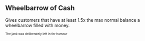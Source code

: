 ## Wheelbarrow of Cash
Gives customers that have at least 1.5x the max normal balance a wheelbarrow filled with money.

<sub><sup>The jank was deliberately left in for humour</sup></sub>
